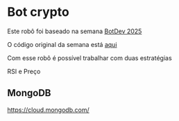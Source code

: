 # Bot crypto

Este robô foi baseado na semana [BotDev 2025](https://www.luiztools.com.br/bot-dev-1.html#videos)

O código original da semana está [aqui](https://github.com/luiztools/imersao-botdev-2025)

Com esse robô é possível trabalhar com duas estratégias

RSI e Preço

## MongoDB

https://cloud.mongodb.com/